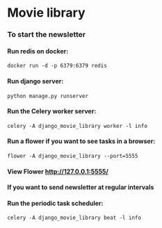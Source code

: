 # Movie library

### To start the newsletter

#### Run redis on docker:
```
docker run -d -p 6379:6379 redis
```

#### Run django server:
```
python manage.py runserver
```

#### Run the Celery worker server:
```
celery -A django_movie_library worker -l info
```

#### Run a flower if you want to see tasks in a browser:
```
flower -A django_movie_library --port=5555
```
#### View Flower http://127.0.0.1:5555/

#### If you want to send newsletter at regular intervals
#### Run the periodic task scheduler:
```
celery -A django_movie_library beat -l info
```
